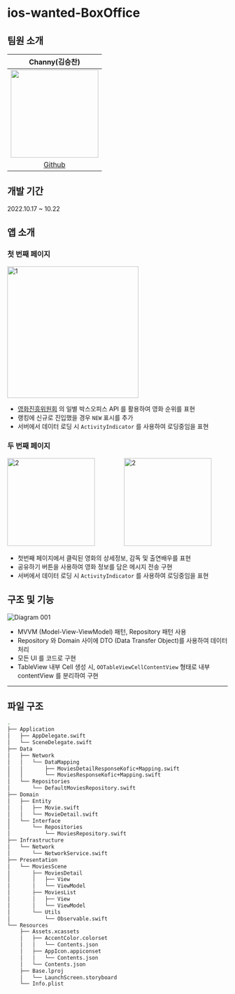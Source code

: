 # ios-wanted-BoxOffice  
## 팀원  소개  
|Channy(김승찬)|
|:---:|
|<img src="https://user-images.githubusercontent.com/31722496/194575712-36002fac-9426-40cb-8adf-c5898be1114d.png" width="200" height="200"/>|
|[Github](https://github.com/seungchann)|

## 개발 기간  
2022.10.17 ~ 10.22

## 앱 소개  
### 첫 번째 페이지  
<img width="300" alt="1" src="https://user-images.githubusercontent.com/63276842/197329827-80e7ffb0-18fd-4cca-a312-b157891db6e2.png">  

* [영화진흥위원회](https://www.kobis.or.kr/kobisopenapi/homepg/apiservice/searchServiceInfo.do) 의 일별 박스오피스 API 를 활용하여 영화 순위를 표현  
* 랭킹에 신규로 진입했을 경우 `NEW` 표시를 추가  
* 서버에서 데이터 로딩 시 `ActivityIndicator` 를 사용하여 로딩중임을 표현  

### 두 번째 페이지  

<img width="200" alt="2" src="https://user-images.githubusercontent.com/63276842/197327002-2cf5f14d-eef5-4f48-8939-7d7bcf96972d.jpeg"> &nbsp; &nbsp; &nbsp; &nbsp; &nbsp; &nbsp; &nbsp; &nbsp; <img width="200" alt="2" src="https://user-images.githubusercontent.com/63276842/197326904-b9589b60-f415-4cb0-90af-996ce0e415e3.jpeg"> 

* 첫번째 페이지에서 클릭된 영화의 상세정보, 감독 및 출연배우를 표현  
* 공유하기 버튼을 사용하여 영화 정보를 담은 메시지 전송 구현  
* 서버에서 데이터 로딩 시 `ActivityIndicator` 를 사용하여 로딩중임을 표현  

## 구조 및 기능  
![Diagram 001](https://user-images.githubusercontent.com/63276842/197329637-8134500b-17ad-41d4-bd48-828b489ee66d.jpeg)  

* MVVM (Model-View-ViewModel) 패턴, Repository 패턴 사용  
* Repository 와 Domain 사이에 DTO (Data Transfer Object)를 사용하여 데이터 처리  
* 모든 UI 를 코드로 구현  
* TableView 내부 Cell 생성 시, `OOTableViewCellContentView` 형태로 내부 contentView 를 분리하여 구현  
***

## 파일 구조  
```bash
.
├── Application
│   ├── AppDelegate.swift
│   └── SceneDelegate.swift
├── Data
│   ├── Network
│   │   └── DataMapping
│   │       ├── MoviesDetailResponseKofic+Mapping.swift
│   │       └── MoviesResponseKofic+Mapping.swift
│   └── Repositories
│       └── DefaultMoviesRepository.swift
├── Domain
│   ├── Entity
│   │   ├── Movie.swift
│   │   └── MovieDetail.swift
│   └── Interface
│       └── Repositories
│           └── MoviesRepository.swift
├── Infrastructure
│   └── Network
│       └── NetworkService.swift
├── Presentation
│   └── MoviesScene
│       ├── MoviesDetail
│       │   ├── View
│       │   └── ViewModel
│       ├── MoviesList
│       │   ├── View
│       │   └── ViewModel
│       └── Utils
│           └── Observable.swift
└── Resources
    ├── Assets.xcassets
    │   ├── AccentColor.colorset
    │   │   └── Contents.json
    │   ├── AppIcon.appiconset
    │   │   └── Contents.json
    │   └── Contents.json
    ├── Base.lproj
    │   └── LaunchScreen.storyboard
    └── Info.plist
``` 

